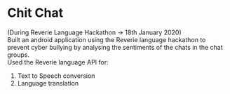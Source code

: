 # Chit Chat
(During Reverie Language Hackathon -> 18th January 2020)<br>
Built an android application using the Reverie language hackathon to prevent cyber bullying by analysing the sentiments of the chats in the chat groups.<br>
Used the Reverie language API for:<br>
1) Text to Speech conversion<br>
2) Language translation
